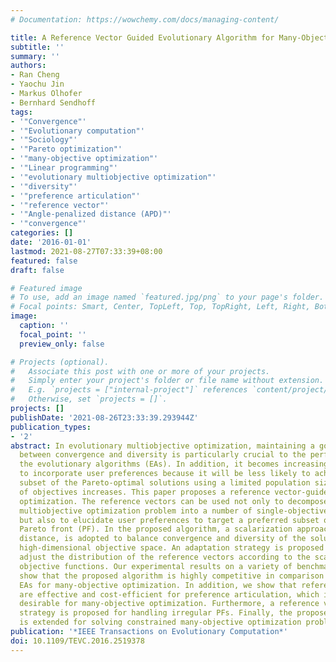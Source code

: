 ```yaml
---
# Documentation: https://wowchemy.com/docs/managing-content/

title: A Reference Vector Guided Evolutionary Algorithm for Many-Objective Optimization
subtitle: ''
summary: ''
authors:
- Ran Cheng
- Yaochu Jin
- Markus Olhofer
- Bernhard Sendhoff
tags:
- '"Convergence"'
- '"Evolutionary computation"'
- '"Sociology"'
- '"Pareto optimization"'
- '"many-objective optimization"'
- '"Linear programming"'
- '"evolutionary multiobjective optimization"'
- '"diversity"'
- '"preference articulation"'
- '"reference vector"'
- '"Angle-penalized distance (APD)"'
- '"convergence"'
categories: []
date: '2016-01-01'
lastmod: 2021-08-27T07:33:39+08:00
featured: false
draft: false

# Featured image
# To use, add an image named `featured.jpg/png` to your page's folder.
# Focal points: Smart, Center, TopLeft, Top, TopRight, Left, Right, BottomLeft, Bottom, BottomRight.
image:
  caption: ''
  focal_point: ''
  preview_only: false

# Projects (optional).
#   Associate this post with one or more of your projects.
#   Simply enter your project's folder or file name without extension.
#   E.g. `projects = ["internal-project"]` references `content/project/deep-learning/index.md`.
#   Otherwise, set `projects = []`.
projects: []
publishDate: '2021-08-26T23:33:39.293944Z'
publication_types:
- '2'
abstract: In evolutionary multiobjective optimization, maintaining a good balance
  between convergence and diversity is particularly crucial to the performance of
  the evolutionary algorithms (EAs). In addition, it becomes increasingly important
  to incorporate user preferences because it will be less likely to achieve a representative
  subset of the Pareto-optimal solutions using a limited population size as the number
  of objectives increases. This paper proposes a reference vector-guided EA for many-objective
  optimization. The reference vectors can be used not only to decompose the original
  multiobjective optimization problem into a number of single-objective subproblems,
  but also to elucidate user preferences to target a preferred subset of the whole
  Pareto front (PF). In the proposed algorithm, a scalarization approach, termed angle-penalized
  distance, is adopted to balance convergence and diversity of the solutions in the
  high-dimensional objective space. An adaptation strategy is proposed to dynamically
  adjust the distribution of the reference vectors according to the scales of the
  objective functions. Our experimental results on a variety of benchmark test problems
  show that the proposed algorithm is highly competitive in comparison with five state-of-the-art
  EAs for many-objective optimization. In addition, we show that reference vectors
  are effective and cost-efficient for preference articulation, which is particularly
  desirable for many-objective optimization. Furthermore, a reference vector regeneration
  strategy is proposed for handling irregular PFs. Finally, the proposed algorithm
  is extended for solving constrained many-objective optimization problems.
publication: '*IEEE Transactions on Evolutionary Computation*'
doi: 10.1109/TEVC.2016.2519378
---
```

